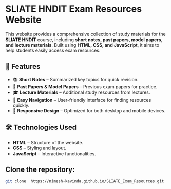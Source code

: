 # SLIATE HNDIT Exam Resources Website

This website provides a comprehensive collection of study materials for the **SLIATE HNDIT** course, including **short notes, past papers, model papers, and lecture materials**. Built using **HTML, CSS, and JavaScript**, it aims to help students easily access exam resources.

## 🚀 Features

- 📚 **Short Notes** – Summarized key topics for quick revision.
- 📄 **Past Papers & Model Papers** – Previous exam papers for practice.
- 🎓 **Lecture Materials** – Additional study resources from lectures.
- 🔎 **Easy Navigation** – User-friendly interface for finding resources quickly.
- 📱 **Responsive Design** – Optimized for both desktop and mobile devices.

## 🛠️ Technologies Used

- **HTML** – Structure of the website.
- **CSS** – Styling and layout.
- **JavaScript** – Interactive functionalities.

## Clone the repository:
   ```bash
   git clone  https://nimesh-kavinda.github.io/SLIATE_Exam_Resources.git

